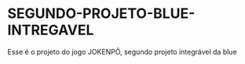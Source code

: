 # SEGUNDO-PROJETO-BLUE-INTREGAVEL
Esse é o projeto do jogo JOKENPÔ, segundo projeto integrável da blue
